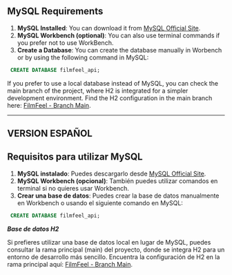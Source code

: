 ## MySQL Requirements

1. **MySQL Installed**: You can download it from [MySQL Official Site](https://www.mysql.com/downloads/).
2. **MySQL Workbench (optional)**: You can also use terminal commands if you prefer not to use WorkBench.
3. **Create a Database**: You can create the database manually in Worbench or by using the following command in MySQL:

```sql
 CREATE DATABASE filmfeel_api;
```

If you prefer to use a local database instead of MySQL, you can check the main branch of the project, where H2 is integrated for a simpler development environment. Find the H2 configuration in the main branch here: [FilmFeel - Branch Main](https://github.com/AleNaveira/FilmFeel).


---------------------------------------------------------

## **VERSION ESPAÑOL**



## Requisitos para utilizar MySQL

1. **MySQL instalado**: Puedes descargarlo desde [MySQL Official Site](https://www.mysql.com/downloads/).
2. **MySQL Workbench (opcional)**: También puedes utilizar comandos en terminal si no quieres usar Workbench.
3. **Crear una base de datos**: Puedes crear la base de datos manualmente en Workbench o usando el siguiente comando en MySQL:

```sql
 CREATE DATABASE filmfeel_api;
```



***Base de datos H2***

Si prefieres utilizar una base de datos local en lugar de MySQL, puedes consultar la rama principal (main) del proyecto, donde se integra H2 para un entorno de desarrollo más sencillo. Encuentra la configuración de H2 en la rama principal aquí: [FilmFeel - Branch Main](https://github.com/AleNaveira/FilmFeel).
